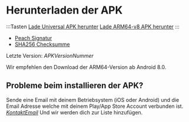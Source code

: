# Herunterladen der APK

:::Tasten
[Lade Universal APK herunter]($apkUniversalUrl$)
[Lade ARM64-v8 APK herunter]($apkArm64v8Url$)
:::

- [Peach Signatur]($apkSignaturesUrl$)
- [SHA256 Checksumme]($apkChecksumsUrl$)

Letzte Version: $APKVersionNummer$

Wir empfehlen den Download der ARM64-Version ab Android 8.0.

## Probleme beim installieren der APK?

Sende eine Email mit deinem Betriebsystem (iOS oder Android) und die Email Adresse welche mit deinem Play/App Store Account verbunden ist.
[$KontaktEmail$](mailto:$contactEmail$) Und wir werden dich zur Liste hinzufügen.
